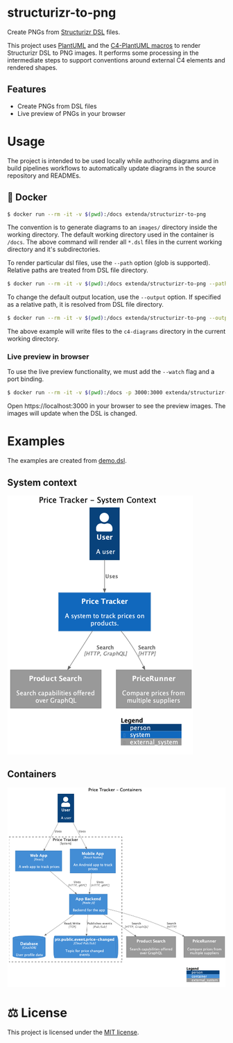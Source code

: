 # structurizr-to-png

Create PNGs from [Structurizr DSL](https://github.com/structurizr/dsl#readme) files.

This project uses [PlantUML](https://plantuml.com) and the [C4-PlantUML macros](https://github.com/plantuml-stdlib/C4-PlantUML)
to render Structurizr DSL to PNG images. It performs some processing in the intermediate steps to support conventions around external C4 elements and rendered shapes.

## Features

  * Create PNGs from DSL files
  * Live preview of PNGs in your browser

# Usage

The project is intended to be used locally while authoring diagrams and in build pipelines workflows to automatically update diagrams in the source repository and READMEs.

## :whale: Docker

```bash
$ docker run --rm -it -v $(pwd):/docs extenda/structurizr-to-png
```

The convention is to generate diagrams to an `images/` directory inside the working directory. The default working directory used in the container is `/docs`. The above command will render all `*.dsl` files in the current working directory and it's subdirectories.

To render particular dsl files, use the `--path` option (glob is supported). Relative paths are treated from DSL file directory.

```bash
$ docker run --rm -it -v $(pwd):/docs extenda/structurizr-to-png --path workspace.ecd.dsl
```

To change the default output location, use the `--output` option. If specified as a relative path, it is resolved from DSL file directory.

```bash
$ docker run --rm -it -v $(pwd):/docs extenda/structurizr-to-png --output c4-diagrams
```

The above example will write files to the `c4-diagrams` directory in the current working directory.

### Live preview in browser

To use the live preview functionality, we must add the `--watch` flag and a port binding.

```bash
$ docker run --rm -it -v $(pwd):/docs -p 3000:3000 extenda/structurizr-to-png --watch
```

Open https://localhost:3000 in your browser to see the preview images. The images will update when the DSL is changed.
<!--
## :octocat: GitHub Action

Given that you have the following file tree:

```
docs
├── system1
│   └── system1.dsl
└── system2
    └── system2.dsl
```

An action configured to run from the `docs` directory will produce PNGs for all DSL files.
If the action detects changes to the images it will commit the updates using the `github-token`.

```yaml
name: structurizr
on:
  push:
    paths: 'docs/*.dsl'

jobs:
  structurizr:
    runs-on: ubuntu-latest
    steps:
      - uses: actions/checkout@v2

      - uses: extenda/structurizr-to-dsl@v0
        with:
          working-directory: docs
          github-token: ${{ secrets.GITHUB_TOKEN }}
```
-->

# Examples

The examples are created from [demo.dsl](demo.dsl).

## System context

![System context](images/structurizr-PriceTracker-SystemContext.png)

## Containers
![Container view](images/structurizr-PriceTracker-Container.png)

# :balance_scale: License

This project is licensed under the [MIT license](LICENSE).
